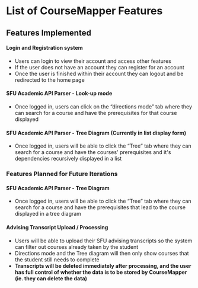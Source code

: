 # List of CourseMapper Features

## Features Implemented

#### Login and Registration system 

- Users can login to view their account and access other features
- If the user does not have an account they can register for an account 
- Once the user is finished within their account they can logout and be redirected to the home page

#### SFU Academic API Parser - Look-up mode

- Once logged in, users can click on the “directions mode” tab where they can search for a course and have the prerequisites for that course displayed 

#### SFU Academic API Parser - Tree Diagram (Currently in list display form)

- Once logged in, users will be able to click the “Tree” tab where they can search for a course and have the courses' prerequisites and it's dependencies recursively displayed in a list

### Features Planned for Future Iterations

#### SFU Academic API Parser - Tree Diagram 

- Once logged in, users will be able to click the “Tree” tab where they can search for a course and have the prerequisites that lead to the course displayed in a tree diagram 

#### Advising Transcript Upload / Processing

- Users will be able to upload their SFU advising transcripts so the system can filter out courses already taken by the student 
- Directions mode and the Tree diagram will then only show courses that the student still needs to complete 
- **Transcripts will be deleted immediately after processing, and the user has full control of whether the data is to be stored by CourseMapper (ie. they can delete the data)**